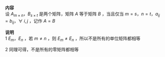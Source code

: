 **内容**  
设 $A_{m\times n}，B_{s\times t}$ 是两个矩阵，矩阵 $A$ 等于矩阵 $B$ ，当且仅当 $m=s，n=t，a_{ij}=b_{ij}，  
\forall\ i,j$ ，记作 $A=B$  
  
**说明**  
1  $E_m，E_n$ ，若 $m\neq n$ ，则 $E_m\neq E_n$ ，所以不是所有的单位矩阵都相等  
  
2 同理可得，不是所有的零矩阵都相等  
